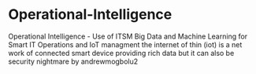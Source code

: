 # Operational-Intelligence
Operational Intelligence - Use of ITSM Big Data and Machine Learning for Smart IT Operations and IoT managment
the internet of thin (iot) is a net work of connected smart device providing rich data
but it can also be security nightmare
by andrewmogbolu2

